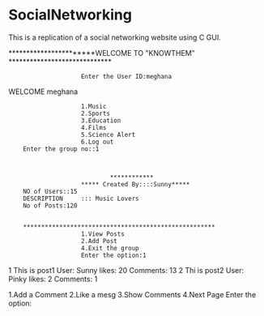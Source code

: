 # SocialNetworking

This is a replication of a social networking website using C GUI.

***********************WELCOME TO  "KNOWTHEM"  *****************************



                        Enter the User ID:meghana
WELCOME meghana


                        1.Music
                        2.Sports
                        3.Education
                        4.Films
                        5.Science Alert
                        6.Log out
        Enter the group no::1



                                ************
                        ***** Created By::::Sunny*****
        NO of Users::15
        DESCRIPTION     ::: Music Lovers
        No of Posts:120


        *****************************************************
                        1.View Posts
                        2.Add Post
                        4.Exit the group
                        Enter the option:1

1  This is post1
User: Sunny
likes: 20  Comments: 13
2 Thi is post2
User: Pinky
likes: 2  Comments: 1

1.Add a Comment
2.Like a mesg
3.Show Comments
4.Next Page
Enter the option:

